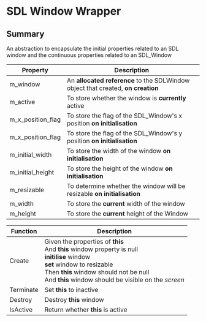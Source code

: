 
# SDL Window Wrapper 

## Summary 
An abstraction to encapsulate the initial properties related to an SDL window and the continuous properties related to an SDL_Window

| Property | Description |
| --- | --- |
| m_window | An **allocated reference** to the SDLWindow object that created, **on creation** |
| m_active | To store whether the window is **currently** active |
| m_x_position_flag | To store the flag of the SDL_Window's x position **on initialisation** |
| m_x_position_flag | To store the flag of the SDL_Window's y position **on initialisation** |
| m_initial_width |  To store the width of the window **on initialisation** |
| m_initial_height | To store the height of the window **on initialisation** |
| m_resizable | To determine whether the window will be resizable **on initialisation** |
| m_width | To store the **current** width of the window |
| m_height | To store the **current**  height of the Window |

|Function | Description |
| --- | --- |
| Create | Given the properties of **this**<br> And **this** window property is null <br> **initilise** window <br> **set** window to resizable <br> Then **this** window should not be null <br> And **this** window should be visible on the *screen*|
| Terminate | Set **this** to inactive |
| Destroy | Destroy **this** window |
| IsActive | Return whether **this** is active |




